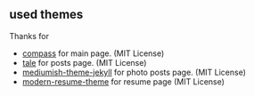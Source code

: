 ## used themes
Thanks for
- [compass](https://github.com/excentris/compass) for main page. (MIT License)  
- [tale](https://github.com/chesterhow/tale) for posts page. (MIT License)
- [mediumish-theme-jekyll](https://github.com/wowthemesnet/mediumish-theme-jekyll) for photo posts page. (MIT License)  
- [modern-resume-theme](https://github.com/a-maumau/modern-resume-theme) for resume page (MIT License)  